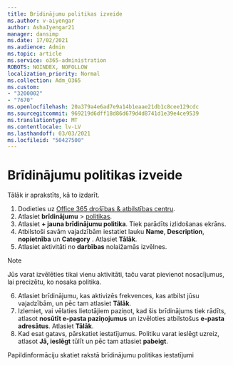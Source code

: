 ```yaml
---
title: Brīdinājumu politikas izveide
ms.author: v-aiyengar
author: AshaIyengar21
manager: dansimp
ms.date: 17/02/2021
ms.audience: Admin
ms.topic: article
ms.service: o365-administration
ROBOTS: NOINDEX, NOFOLLOW
localization_priority: Normal
ms.collection: Adm_O365
ms.custom:
- "3200002"
- "7670"
ms.openlocfilehash: 20a379a4e6ad7e9a14b1eaae21db1c8cee129cdc
ms.sourcegitcommit: 969219d6dff18d86d679d4d8741d1e39e4ce9539
ms.translationtype: MT
ms.contentlocale: lv-LV
ms.lasthandoff: 03/03/2021
ms.locfileid: "50427500"
---
```

# <a name="create-an-alert-policy"></a>Brīdinājumu politikas izveide

Tālāk ir aprakstīts, kā to izdarīt.

1. Dodieties uz [Office 365 drošības & atbilstības centru](https://go.microsoft.com/fwlink/p/?linkid=2077143).
1. Atlasiet **brīdinājumu**  >  [politikas](https://go.microsoft.com/fwlink/?linkid=2103208).
1. Atlasiet **+ jauna brīdinājumu politika**. Tiek parādīts izlidošanas ekrāns.
1. Atbilstoši savām vajadzībām iestatiet lauku **Name**, **Description**, **nopietnība** un **Category** . Atlasiet **Tālāk**.
1. Atlasiet aktivitāti no **darbības** nolaižamās izvēlnes.
> [!NOTE]
>  Jūs varat izvēlēties tikai vienu aktivitāti, taču varat pievienot nosacījumus, lai precizētu, ko nosaka politika.
6. Atlasiet brīdinājumu, kas aktivizēs frekvences, kas atbilst jūsu vajadzībām, un pēc tam atlasiet **Tālāk**.
7. Izlemiet, vai vēlaties lietotājiem paziņot, kad šis brīdinājums tiek rādīts, atlasot **nosūtīt e-pasta paziņojumus** un izvēloties atbilstošus **e-pasta adresātus**. Atlasiet **Tālāk**.
8. Kad esat gatavs, pārskatiet iestatījumus. Politiku varat ieslēgt uzreiz, atlasot **Jā, ieslēgt** tūlīt un pēc tam atlasiet **pabeigt**.

Papildinformāciju skatiet rakstā brīdinājumu politikas iestatījumi

